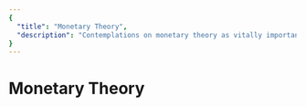 ```yaml
---
{
  "title": "Monetary Theory",
  "description": "Contemplations on monetary theory as vitally important part of the Human experience. Towards Liberty is an archive of knowledge about Bitcoin, Economics and Natural Law."
}
---
```


# Monetary Theory 
